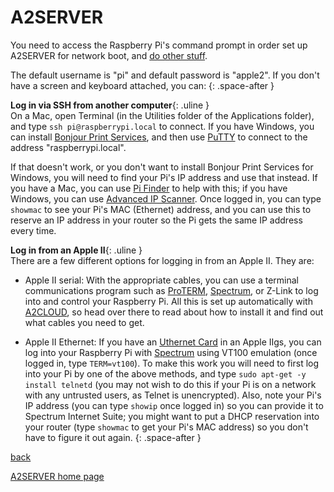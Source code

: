 # A2SERVER

You need to access the Raspberry Pi's command prompt in order set up A2SERVER
for network boot, and [do other stuff](a2server_commands.md).

The default username is "pi" and default password is "apple2". If you
don't have a screen and keyboard attached, you can:
{: .space-after }

__Log in via SSH from another computer__{: .uline }  
On a Mac, open Terminal (in the Utilities folder of the Applications folder),
and type `ssh pi@raspberrypi.local` to connect. If you have Windows, you can
install [Bonjour Print Services][1], and then use [PuTTY][2] to connect to the
address "raspberrypi.local".

If that doesn't work, or you don't want to install Bonjour Print Services
for Windows, you will need to find your Pi's IP address and use that instead.
If you have a Mac, you can use [Pi Finder][3] to help with this; if you have
Windows, you can use [Advanced IP Scanner][4]. Once logged in, you can type
`showmac` to see your Pi's MAC (Ethernet) address, and you can use this to
reserve an IP address in your router so the Pi gets the same IP address every
time.



__Log in from an Apple II__{: .uline }  
There are a few different options for logging in from an Apple II. They are:

* Apple II serial: With the appropriate cables, you can use a terminal
  communications program such as [ProTERM][5], [Spectrum][6], or Z-Link
  to log into and control your Raspberry Pi. All this is set up
  automatically with [A2CLOUD][7], so head over there to read about how
  to install it and find out what cables you need to get.


* Apple II Ethernet: If you have an [Uthernet Card][8] in an Apple IIgs, you
  can log into your Raspberry Pi with [Spectrum][6] using VT100 emulation
  (once logged in, type `TERM=vt100`). To make this work you will need to
  first log into your Pi by one of the above methods, and type `sudo apt-get
  -y install telnetd` (you may not wish to do this if your Pi is on a network
  with any untrusted users, as Telnet is unencrypted). Also, note your Pi's
  IP address (you can type `showip` once logged in) so you can provide it to
  Spectrum Internet Suite; you might want to put a DHCP reservation into your
  router (type `showmac` to get your Pi's MAC address) so you don't have to
  figure it out again.
{: .space-after }

[back][9]

[A2SERVER home page][10]


[1]: http://support.apple.com/kb/dl999
[2]: http://www.chiark.greenend.org.uk/~sgtatham/putty/
[3]: http://ivanx.com/raspberrypi/files/PiFinder.zip
[4]: http://www.advanced-ip-scanner.com/
[5]: http://lostclassics.apple2.info/downloads/?dl_cat=11
[6]: http://www.wannop.info/speccie/Site/Speccies_Home_Pages.html
[7]: ../a2cloud/index.html
[8]: http://a2retrosystems.com/
[9]: javascript:history.go(-1);
[10]: index.html

